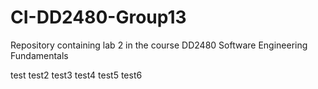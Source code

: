 # CI-DD2480-Group13
Repository containing lab 2 in the course DD2480 Software Engineering Fundamentals

test
test2
test3
test4
test5
test6
